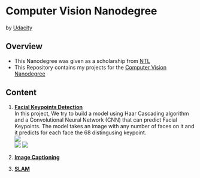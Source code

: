 # Computer Vision Nanodegree

by [Udacity](https://www.udacity.com/)

## Overview
  - This Nanodegree was given as a scholarship from [NTL](http://techleaders.eg/)
  - This Repository contains my projects for the [Computer Vision Nanodegree](https://www.udacity.com/course/computer-vision-nanodegree--nd891)

## Content
  1. [**Facial Keypoints Detection**](https://github.com/MohamedAskar/Computer-Vision-Nanodegree/tree/master/1.%20Facial%20Keypoints%20Detector)<br/>
  In this project, We try to build a model using Haar Cascading algorithm and a Convolutional Neural Network (CNN) that can predict Facial Keypoints. The model takes an image with any number of faces on it and it predicts for each face the 68 distingusing keypoint.<br/>
  ![](https://user-images.githubusercontent.com/47199425/85956298-671d8c00-b985-11ea-9449-2be79b15d86a.png)<br/>
  ![](https://user-images.githubusercontent.com/47199425/85956358-a2b85600-b985-11ea-8d8a-1df1abfd14c3.png) ![](https://user-images.githubusercontent.com/47199425/85956462-5d485880-b986-11ea-9adb-b70bfba06842.png)

  2. [**Image Captioning**](https://github.com/MohamedAskar/Computer-Vision-Nanodegree/tree/master/2.%20Image%20Captioning)
  3. [**SLAM**](https://github.com/MohamedAskar/Computer-Vision-Nanodegree/tree/master/3.%20SLAM)
  
  

